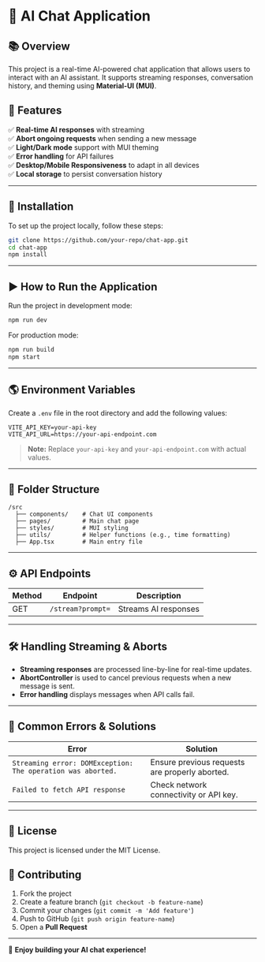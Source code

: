 # 💬 AI Chat Application

## 📚 Overview
This project is a real-time AI-powered chat application that allows users to interact with an AI assistant. It supports streaming responses, conversation history, and theming using **Material-UI (MUI)**.

## 🚀 Features
✅ **Real-time AI responses** with streaming  
✅ **Abort ongoing requests** when sending a new message  
✅ **Light/Dark mode** support with MUI theming  
✅ **Error handling** for API failures  
✅ **Desktop/Mobile Responsiveness** to adapt in all devices  
✅ **Local storage** to persist conversation history  

---

## 🔧 Installation
To set up the project locally, follow these steps:

```bash
git clone https://github.com/your-repo/chat-app.git
cd chat-app
npm install
```

---

## ▶️ How to Run the Application
Run the project in development mode:

```bash
npm run dev
```

For production mode:

```bash
npm run build
npm start
```

---

## 🌎 Environment Variables
Create a `.env` file in the root directory and add the following values:

```env
VITE_API_KEY=your-api-key
VITE_API_URL=https://your-api-endpoint.com
```

> **Note:** Replace `your-api-key` and `your-api-endpoint.com` with actual values.

---

## 📂 Folder Structure
```
/src
  ├── components/    # Chat UI components
  ├── pages/         # Main chat page
  ├── styles/        # MUI styling
  ├── utils/         # Helper functions (e.g., time formatting)
  ├── App.tsx        # Main entry file
```

---

## ⚙️ API Endpoints
| Method | Endpoint | Description |
|--------|---------|------------|
| GET    | `/stream?prompt=` | Streams AI responses |

---

## 🛠️ Handling Streaming & Aborts
- **Streaming responses** are processed line-by-line for real-time updates.
- **AbortController** is used to cancel previous requests when a new message is sent.
- **Error handling** displays messages when API calls fail.

---

## 🐞 Common Errors & Solutions
| Error | Solution |
|-------|----------|
| `Streaming error: DOMException: The operation was aborted.` | Ensure previous requests are properly aborted. |
| `Failed to fetch API response` | Check network connectivity or API key. |

---

## 💜 License
This project is licensed under the MIT License.

## 🤝 Contributing
1. Fork the project
2. Create a feature branch (`git checkout -b feature-name`)
3. Commit your changes (`git commit -m 'Add feature'`)
4. Push to GitHub (`git push origin feature-name`)
5. Open a **Pull Request**

---

🚀 **Enjoy building your AI chat experience!**  

